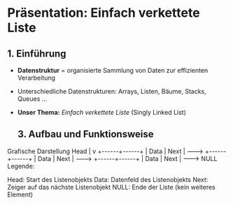 #  Präsentation: Einfach verkettete Liste


## 1. Einführung

- **Datenstruktur** = organisierte Sammlung von Daten zur effizienten Verarbeitung  
- Unterschiedliche Datenstrukturen: Arrays, Listen, Bäume, Stacks, Queues …  
- **Unser Thema:** *Einfach verkettete Liste* (Singly Linked List)  


  ## 3. Aufbau und Funktionsweise
Grafische Darstellung
Head
  |
  v
+------+------+
| Data | Next | ---> +------+------+
                     | Data | Next | ---> +------+------+
                                         | Data | Next | ---> NULL
Legende:

Head: Start des Listenobjekts
Data: Datenfeld des Listenobjekts
Next: Zeiger auf das nächste Listenobjekt
NULL: Ende der Liste (kein weiteres Element)
